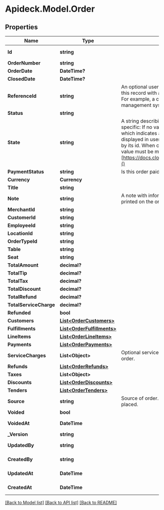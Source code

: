# Apideck.Model.Order

## Properties

Name | Type | Description | Notes
------------ | ------------- | ------------- | -------------
**Id** | **string** |  | [optional] [readonly] 
**OrderNumber** | **string** |  | [optional] 
**OrderDate** | **DateTime?** |  | [optional] 
**ClosedDate** | **DateTime?** |  | [optional] 
**ReferenceId** | **string** | An optional user-defined reference ID that associates this record with another entity in an external system. For example, a customer ID from an external customer management system. | [optional] 
**Status** | **string** |  | [optional] 
**State** | **string** | A string describing the state of the order. Clover specific: If no value is set, the state defaults to null, which indicates a hidden order. A hidden order is not displayed in user interfaces and can only be retrieved by its id. When creating an order via the REST API the value must be manually set to &#39;open&#39;. More info [https://docs.clover.com/reference/orderupdateorder]() | [optional] 
**PaymentStatus** | **string** | Is this order paid or not? | [optional] 
**Currency** | **Currency** |  | [optional] 
**Title** | **string** |  | [optional] 
**Note** | **string** | A note with information about this order, may be printed on the order receipt and displayed in apps | [optional] 
**MerchantId** | **string** |  | 
**CustomerId** | **string** |  | [optional] 
**EmployeeId** | **string** |  | [optional] 
**LocationId** | **string** |  | 
**OrderTypeId** | **string** |  | [optional] 
**Table** | **string** |  | [optional] 
**Seat** | **string** |  | [optional] 
**TotalAmount** | **decimal?** |  | [optional] 
**TotalTip** | **decimal?** |  | [optional] 
**TotalTax** | **decimal?** |  | [optional] 
**TotalDiscount** | **decimal?** |  | [optional] 
**TotalRefund** | **decimal?** |  | [optional] 
**TotalServiceCharge** | **decimal?** |  | [optional] 
**Refunded** | **bool** |  | [optional] 
**Customers** | [**List&lt;OrderCustomers&gt;**](OrderCustomers.md) |  | [optional] 
**Fulfillments** | [**List&lt;OrderFulfillments&gt;**](OrderFulfillments.md) |  | [optional] 
**LineItems** | [**List&lt;OrderLineItems&gt;**](OrderLineItems.md) |  | [optional] 
**Payments** | [**List&lt;OrderPayments&gt;**](OrderPayments.md) |  | [optional] 
**ServiceCharges** | **List&lt;Object&gt;** | Optional service charges or gratuity tip applied to the order. | [optional] 
**Refunds** | [**List&lt;OrderRefunds&gt;**](OrderRefunds.md) |  | [optional] 
**Taxes** | **List&lt;Object&gt;** |  | [optional] 
**Discounts** | [**List&lt;OrderDiscounts&gt;**](OrderDiscounts.md) |  | [optional] 
**Tenders** | [**List&lt;OrderTenders&gt;**](OrderTenders.md) |  | [optional] 
**Source** | **string** | Source of order. Indicates the way that the order was placed. | [optional] [readonly] 
**Voided** | **bool** |  | [optional] 
**VoidedAt** | **DateTime** |  | [optional] [readonly] 
**_Version** | **string** |  | [optional] 
**UpdatedBy** | **string** |  | [optional] [readonly] 
**CreatedBy** | **string** |  | [optional] [readonly] 
**UpdatedAt** | **DateTime** |  | [optional] [readonly] 
**CreatedAt** | **DateTime** |  | [optional] [readonly] 

[[Back to Model list]](../README.md#documentation-for-models) [[Back to API list]](../README.md#documentation-for-api-endpoints) [[Back to README]](../README.md)

